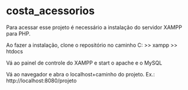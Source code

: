 # costa_acessorios

Para acessar esse projeto é necessário a instalação do servidor XAMPP para PHP.

Ao fazer a instalação, clone o repositório no caminho C: >> xampp >> htdocs

Vá ao painel de controle do XAMPP e start o apache e o MySQL

Vá ao navegador e abra o localhost+caminho do projeto. Ex.: http://localhost:8080/projeto

